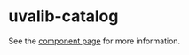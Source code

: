 # uvalib-catalog

See the [component page](http://uvalib-components.github.io/uvalib-catalog) for more information.
